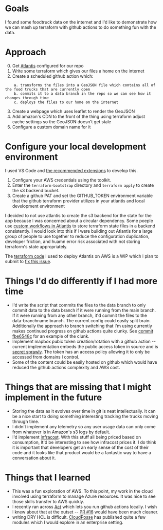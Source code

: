 # Goals

I found some foodtruck data on the internet and I'd like to demonstrate how we can mash up terraform with github actions to do something fun with the data.

# Approach

0. Get [Atlantis](https://runatlantis.io/) configured for our repo
1. Write some terraform which gives our files a home on the internet
2. Create a scheduled github action which:
```
    a. transforms the files into a GeoJSON file which contains all of the food trucks that are currently open 
    b. commits it to a data branch in the repo so we can see how it changes through time
    c. deploys the files to our home on the internet
```
3. Create a webpage which uses leaflet to render the GeoJSON
4. Add amazon's CDN to the front of the thing using terraform adjust cache settings so the GeoJSON doesn't get stale
5. Configure a custom domain name for it

# Configure your local development environment

I used VS Code and [the recommended extensions](.vscode/extensions.json) to develop this.  
1.  Configure your AWS credentials using the toolkit.  
2.  Enter the `terraform-bootstrap` directory and `terraform apply` to create the s3 backend bucket.  
3.  Create a github PAT and set the GITHUB_TOKEN environment variable that the github terraform provider utilizes in your atlantis and local development environment

I decided to not use atlantis to create the s3 backend for the state for the app because I was concerned about a circular dependency.  Some poeple use [custom workflows in Atlantis](https://www.runatlantis.io/docs/custom-workflows.html#use-cases) to store terraform state files in a backend consistently.  I would look into this if I were building out Atlantis for a large group of people to use together to reduce the configuration duplication, developer friction, and huamn error risk associated with not storing terraform's state appropriately.

The [terraform code](https://github.com/MarkIannucci/terraform-aws-atlantis/tree/PersistInEFS) I used to deploy Atlantis on AWS is a WIP which I plan to submit to [fix this issue](https://github.com/terraform-aws-modules/terraform-aws-atlantis/issues/206).

# Things I'd do differently if I had more time

* I'd write the script that commits the files to the data branch to only commit data to the data branch if it were running from the main branch.  If it were running from any other branch, it'd commit the files to the data-branchname branch.  The current config could easily split brain.  Additionally the approach to branch switching that I'm using currently makes continued progress on github actions quite clunky.  See [commit fbe6548c](https://github.com/marknooch/foodtrucks/commit/fbe6548c587d931dd31a8b67ce2c1e04dbbb2215) for an example of the clunk.
* Implement mapbox pubic token creation/rotation with a github action -- current implementation embeds the public access token in source and is [secret sprawly](https://www.hashicorp.com/resources/what-is-secret-sprawl-why-is-it-harmful).  The token has an access policy allowing it to only be accessed from domains I control.
* Some of the content could be easily hosted on github which would have reduced the github actions complexity and AWS cost.

# Things that are missing that I might implement in the future

* Storing the data as it evolves over time in git is neat intellectually.  It can be a nice start to doing something interesting tracking the trucks moving through time.
* I didn't implement any telemetry so any user usage data can only come from whatever is in Amazon's s3 logs by default.  
* I'd implement [Infracost](https://github.com/infracost/infracost-atlantis).  With this stuff all being priced based on consumption, It'd be interesting to see how infracost prices it.  I do think it is important that developers get an early sense of the cost of their code and it looks like that product would be a fantastic way to have a conversation about it.  

# Things that I learned

* This was a fun exploration of AWS.  To this point, my work in the cloud involved using terraform to manage Azure resources.  It was nice to see those skills transfer to AWS quickly.
* I recently ran across [Act](https://github.com/nektos/act) which lets you run github actions locally.  I wish I knew about that at the outset -- [PR #16](https://github.com/marknooch/foodtrucks/pull/16) would have been much cleaner.  
* writing DRY HCL is difficult.  [CloudPosse](https://github.com/cloudposse) has published quite a few modules which I would explore in an enterprise setting. 
